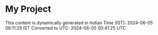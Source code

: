 # My Project

This content is dynamically generated in Indian Time (IST): 2024-06-05 06:11:25 IST
Converted to UTC: 2024-06-05 00:41:25 UTC
